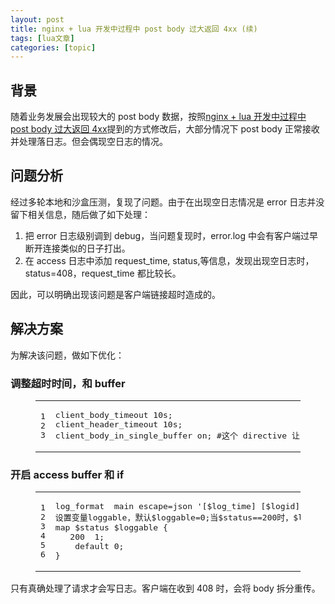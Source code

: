 ```yaml
---
layout: post
title: nginx + lua 开发中过程中 post body 过大返回 4xx (续) 
tags: [lua文章]
categories: [topic]
---
```

<h2 id="背景"><a href="#背景" class="headerlink" title="背景"></a>背景</h2><p>随着业务发展会出现较大的 post body 数据，按照<a href="/2019/05/28/nginx-lua-开发中过程中-post-body-过大返回-4xx/" title="nginx + lua 开发中过程中 post body 过大返回 4xx">nginx + lua 开发中过程中 post body 过大返回 4xx</a>提到的方式修改后，大部分情况下 post body 正常接收并处理落日志。但会偶现空日志的情况。</p>
<h2 id="问题分析"><a href="#问题分析" class="headerlink" title="问题分析"></a>问题分析</h2><p>经过多轮本地和沙盒压测，复现了问题。由于在出现空日志情况是 error 日志并没留下相关信息，随后做了如下处理：</p>
<ol>
<li>把 error 日志级别调到 debug，当问题复现时，error.log 中会有客户端过早断开连接类似的日子打出。</li>
<li>在 access 日志中添加 request_time, status,等信息，发现出现空日志时，status=408，request_time 都比较长。</li>
</ol>
<p>因此，可以明确出现该问题是客户端链接超时造成的。</p>
<h2 id="解决方案"><a href="#解决方案" class="headerlink" title="解决方案"></a>解决方案</h2><p>为解决该问题，做如下优化：</p>
<h3 id="调整超时时间，和-buffer"><a href="#调整超时时间，和-buffer" class="headerlink" title="调整超时时间，和 buffer"></a>调整超时时间，和 buffer</h3><figure class="highlight shell"><table><tbody><tr><td class="gutter"><pre><span class="line">1</span><br/><span class="line">2</span><br/><span class="line">3</span><br/></pre></td><td class="code"><pre><span class="line">client_body_timeout 10s;</span><br/><span class="line">client_header_timeout 10s;</span><br/><span class="line">client_body_in_single_buffer on; #这个 directive 让 Nginx 将所有的 request body 存储在一个缓冲当中，它的默认值是 off。启用它可以优化读取 $request_body 变量时的 I/O 性能</span><br/></pre></td></tr></tbody></table></figure>
<h3 id="开启-access-buffer-和-if"><a href="#开启-access-buffer-和-if" class="headerlink" title="开启 access buffer 和 if"></a>开启 access buffer 和 if</h3><figure class="highlight shell"><table><tbody><tr><td class="gutter"><pre><span class="line">1</span><br/><span class="line">2</span><br/><span class="line">3</span><br/><span class="line">4</span><br/><span class="line">5</span><br/><span class="line">6</span><br/></pre></td><td class="code"><pre><span class="line">log_format  main escape=json &#39;[$log_time] [$logid] [INFO] $click_info&#39;;</span><br/><span class="line">设置变量loggable，默认$loggable=0;当$status==200时，$loggable=1</span><br/><span class="line">map $status $loggable {</span><br/><span class="line">	200  1;</span><br/><span class="line">    default 0;</span><br/><span class="line">}</span><br/></pre></td></tr></tbody></table></figure>
<p>只有真确处理了请求才会写日志。客户端在收到 408 时，会将 body 拆分重传。</p>